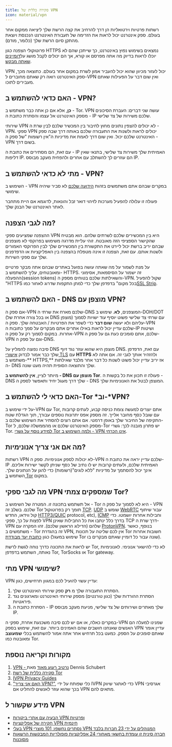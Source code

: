 ```yaml
---
title: סקירה כללית של VPN
icon: material/vpn
---
```


רשתות פרטיות וירטואליות הן דרך להרחיב את קצה הרשת שלך ליציאה ממקום אחר בעולם. ספק אינטרנט יכול לראות את הזרימה של תעבורת האינטרנט הנכנסת ויוצאת מהתקן סיום הרשת שלך (כלומר, מודם).

פרוטוקולי הצפנה כגון HTTPS נמצאים בשימוש נפוץ באינטרנט, כך שייתכן שהם לא יוכלו לראות בדיוק מה אתה מפרסם או קורא, אך הם יכולים לקבל מושג על[דומיינים שאתה מבקש](../advanced/dns-overview.md#why-shouldnt-i-use-encrypted-dns).

VPN יכול לעזור מכיוון שהוא יכול להעביר אמון לשרת במקום אחר בעולם. כתוצאה מכך, ספק האינטרנט רואה רק שאתם מחוברים ל-VPN ואין שום דבר על הפעילות שאתם מעבירים לתוכו.

## האם כדאי להשתמש ב - VPN?

**כן**, אלא אם כן אתה כבר משתמש ב - Tor. VPN עושה שני דברים: העברת הסיכונים מספק האינטרנט אל עצמו והסתרת כתובת ה - IP שלכם משירות של צד שלישי.

שירותי VPN לא יכולים להצפין נתונים מחוץ לחיבור בין המכשיר שלכם לבין שרת ה - VPN. ספקי VPN יכולים לראות ולשנות את התעבורה שלכם באותה דרך שבה ספק האינטרנט שלכם יכול. ואין שום דרך לאמת את מדיניות ה"אין רשומות "של ספק ה - VPN בשום דרך.

עם זאת, הם מסתירים את כתובת ה - IP האמיתית שלך משירות צד שלישי, בתנאי שאין דליפות IP. הם עוזרים לך להשתלב עם אחרים ולהפחית מעקב מבוסס IP.

## מתי לא כדאי להשתמש ב - VPN?

השימוש ב - VPN במקרים שבהם אתם משתמשים בזהות [הידועה שלכם](common-threats.md#common-misconceptions) לא סביר שיהיה שימושי.

פעולה זו עלולה להפעיל מערכות לזיהוי דואר זבל והונאות, לדוגמא אם היית מתחבר לאתר האינטרנט של הבנק שלך.

## מה לגבי הצפנה?

ההצפנה שמציעים ספקי VPN היא בין המכשירים שלכם לשרתים שלהם. הוא מבטיח שהקישור הספציפי הזה מאובטח. זוהי עליית מדרגה משימוש בפרוקסי לא מוצפנים שבהם יריב ברשת יכול ליירט את התקשורת בין המכשירים שלך לבין הפרוקסי האמורים ולשנות אותם. עם זאת, הצפנה זו אינה מטפלת בהצפנה בין האפליקציות או הדפדפנים שלך עם ספקי השירות.

על מנת לשמור על מה שאתה עושה בפועל באתרים שבהם אתה מבקר פרטיים ומאובטחים, עליך להשתמש ב- HTTPS. זה ישמור על הסיסמאות, אסימוני ההפעלה(session tokens) והשאילתות שלכם בטוחים מספק ה-VPN. שקול להפעיל "HTTPS בכל מקום" בדפדפן שלך כדי למתן התקפות שדרוג לאחור כמו[SSL Strip](https://www.blackhat.com/presentations/bh-dc-09/Marlinspike/BlackHat-DC-09-Marlinspike-Defeating-SSL.pdf).

## האם להשתמש ב - DNS מוצפן עם VPN?

אם ספק ה-VPN שלכם מארח את שרתי ה-DNS המוצפנים, **לא**. שימוש ב-DOH/DOT (או בכל צורה אחרת של DNS מוצפן) עם שרתי צד שלישי פשוט יוסיף עוד ישויות לסמוך עליהם ולא יעשה **שום דבר** כדי לשפר את הפרטיות / האבטחה שלך. ספק ה-VPN שלכם עדיין יכול לראות באילו אתרים אתם מבקרים על סמך כתובות ה-IP ושיטות אחרות. במקום לסמוך רק על ספק ה-VPN שלכם, אתם סומכים כעת גם על ספק ה-VPN וגם על ספק ה-DNS.

סיבה נפוצה להמליץ על DNS מוצפן היא שהוא עוזר נגד זיוף DNS. עם זאת, הדפדפן שלך כבר אמור לבדוק [אישורי TLS](https://en.wikipedia.org/wiki/Transport_Layer_Security#Digital_certificates) עם **HTTPS** ולהזהיר אותך לגבי זה. אם אתה לא משתמש ב-** HTTPS,** אז יריב עדיין יכול פשוט לשנות כל דבר אחר מלבד שאילתות ה- DNS שלך והתוצאה הסופית תהיה מעט שונה.

מיותר לציין, **אין להשתמש ב - DNS מוצפן עם Tor**. פעולה זו תכוון את כל בקשות ה - DNS שלך דרך מעגל יחיד ותאפשר לספק ה - DNS המוצפן לבטל את האנונימיות שלך.

## האם כדאי לי להשתמש ב-Tor *וב-*VPN?

על ידי שימוש ב-VPN עם Tor, אתם יוצרים למעשה צומת כניסה קבוע, לעתים קרובות עם שובל כסף מחובר אלייך. זה מספק אפס יתרונות נוספים עבורך, תוך הגדלת שטח התקיפה של החיבור שלך באופן דרמטי. אם אתם רוצים להסתיר את השימוש שלכם ב-Tor מספק האינטרנט שלכם או מהממשלה שלכם, ל-Tor יש פתרון מובנה לכך: גשרי Tor. [למידע נוסף על גשרי Tor ולמה השימוש ב - VPN אינו הכרחי](../advanced/tor-overview.md).

## מה אם אני צריך אנונימיות?

רשתות VPN לא יכולות לספק אנונימיות. ספק ה-VPN שלכם עדיין יראה את כתובת ה-IP האמיתית שלכם, ולעתים קרובות יש לו נתיב של כסף שניתן לקשר ישירות אליכם. אינך יכול להסתמך על מדיניות "ללא לוגים"(רשומות) כדי להגן על הנתונים שלך. השתמש [ב Tor](https://www.torproject.org/) במקום.

## מה לגבי ספקי VPN שמספקים צמתי Tor?

אל תשתמש בתכונה זו. המטרה של השימוש ב - Tor היא לא לסמוך על ספק ה - VPN שלכם. בשלב זה Tor תומך רק בפרוטוקול [TCP](https://en.wikipedia.org/wiki/Transmission_Control_Protocol). [UDP](https://en.wikipedia.org/wiki/User_Datagram_Protocol) שומש ב [WebRTC](https://en.wikipedia.org/wiki/WebRTC) עבור שיתוף קול ווידאו, החדש [HTTP3/QUIC](https://en.wikipedia.org/wiki/HTTP/3) protocol, etc), [ICMP](https://en.wikipedia.org/wiki/Internet_Control_Message_Protocol) וחבילות אחרות יושמטו. כדי לפצות על כך, ספקי VPN בדרך כלל ינתבו את כל החבילות שאינן TCP דרך שרת ה-VPN שלהם (הדילוג הראשון שלכם). זהו המקרה עם [ProtonVPN](https://protonvpn.com/support/tor-vpn/). בנוסף, כאשר משתמשים ב - Tor זה בהגדרת VPN, אין לכם שליטה על תכונות Tor חשובות אחרות כגון [כתובת יעד מבודדת](https://www.whonix.org/wiki/Stream_Isolation) (שימוש במעגל Tor שונה עבור כל דומיין שאתם מבקרים בו).

יש לראות את התכונה כדרך נוחה לגשת לרשת Tor, לא כדי להישאר אנונימי. לאנונימיות נאותה, השתמש בדפדפן Tor, TorSocks או Tor gateway.

## מתי VPN שימושי?

VPN עדיין עשוי להועיל לכם במגוון תרחישים, כגון:

1. הסתרת התעבורה שלך מ **רק** ספק שירותי האינטרנט שלך.
1. הסתרת ההורדות שלך (כגון טורנטים) מספק שירותי האינטרנט ומארגונים נגד פיראטיות.
1. הסתרת כתובת ה - IP שלך מאתרים ושירותים של צד שלישי, מניעת מעקב מבוסס IP.

במקרים כאלה, או אם יש לכם סיבה משכנעת אחרת, ספקי ה-VPN שמנינו למעלה הם האנשים שאנחנו חושבים שהם האמינים ביותר. עם זאת, שימוש בספק VPN עדיין אומר שאתם *סומכים* על הספק. כמעט בכל תרחיש אחר אתה אמור להשתמש בכלי **שמעוצב** ומאובטח כמו Tor.

## מקורות וקריאה נוספת

1. [VPN - נרטיב רעוע מאוד](https://schub.io/blog/2019/04/08/very-precarious-narrative.html) מאת Dennis Schubert
1. [סקירה כללית של רשת Tor](../advanced/tor-overview.md)
1. [IVPN Privacy Guides](https://www.ivpn.net/privacy-guides)
1. ["האם אני צריך VPN?"](https://www.doineedavpn.com), כלי שפותח על ידי IVPN כדי לאתגר שיווק VPN אגרסיבי בכך שהוא עוזר לאנשים להחליט אם VPN מתאים להם.

## מידע שקשור ל VPN

- [הבעיה עם אתרי ביקורות VPN ופרטיות](https://blog.privacyguides.org/2019/11/20/the-trouble-with-vpn-and-privacy-review-sites/)
- [חקירה של אפליקציות VPN חינמית](https://www.top10vpn.com/free-vpn-app-investigation/)
- [בעלי VPN נסתרים נחשפו: 101 מוצרי VPN המנוהלים על ידי 23 חברות בלבד](https://vpnpro.com/blog/hidden-vpn-owners-unveiled-97-vpns-23-companies/)
- [חברה סינית זו עומדת בחשאי מאחורי 24 אפליקציות פופולריות המבקשות הרשאות מסוכנות](https://vpnpro.com/blog/chinese-company-secretly-behind-popular-apps-seeking-dangerous-permissions/)
